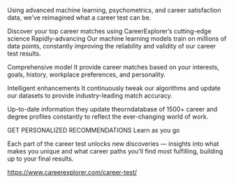 Using advanced machine learning, psychometrics, and career satisfaction data, we’ve reimagined what a career test can be.

Discover your top career matches using CareerExplorer’s cutting-edge science
Rapidly-advancing 
Our machine learning models train on millions of data points, constantly improving the reliability and validity of our career test results.

Comprehensive model
It provide career matches based on your interests, goals, history, workplace preferences, and personality.

Intelligent enhancements
It continuously tweak our algorithms and update our datasets to provide industry-leading match accuracy.

Up-to-date information
they update theorndatabase of 1500+ career and degree profiles constantly to reflect the ever-changing world of work.

GET PERSONALIZED RECOMMENDATIONS
Learn as you go

Each part of the career test unlocks new discoveries — insights into what makes you unique and what career paths you’ll find most fulfilling, building up to your final results.



https://www.careerexplorer.com/career-test/

